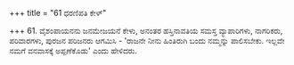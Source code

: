 +++
title = "61 ಧರಣಿಪತಿ ಕೇಳ್"

+++
61. ವೈಶಂಪಾಯನನು ಜನಮೇಜಯನೆ ಕೇಳು,  ಅನಂತರ ಹಸ್ತಿನಾವತಿಯ ಸಮಸ್ತ ವ್ಯಾಪಾರಿಗಳು, ನಾಗರಿಕರು, ಪರಿವಾರಗಳು, ಪುರಜನ ಪರಿಜನರು ಆಗಮಿಸಿ - 'ರಾಜನೇ ನೀನು ಹಿಂತಿರುಗಿ ಬಂದು ನಮ್ಮನ್ನು ಪಾಲಿಸಬೇಕು. ಇಲ್ಲವೇ ನಮಗೆ ವನವಾಸಕ್ಕೆ ಅಪ್ಪಣೆಕೊಡು' ಎಂದು ಹೇಳಿದರು.